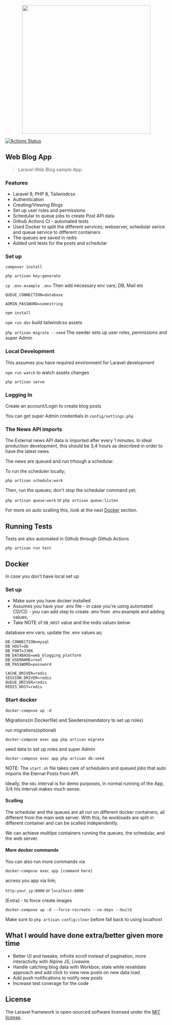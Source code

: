 <p align="center"><a href="https://laravel.com" target="_blank"><img src="https://raw.githubusercontent.com/laravel/art/master/logo-lockup/5%20SVG/2%20CMYK/1%20Full%20Color/laravel-logolockup-cmyk-red.svg" width="400"></a></p>

[![Actions Status](https://github.com/manuelgeek/laravel-blogging-platform/workflows/Laravel/badge.svg)](https://github.com/manuelgeek/laravel-blogging-platform/actions)
## Web Blog App

> Laravel Web Blog sample App.

### Features
- Laravel 9, PHP 8, Tailwindcss
- Authentication
- Creating/Viewing Blogs
- Set up user roles and permissions
- Schedular to queue jobs to create Post API data
- Github Actions CI - automated tests
- Used Docker to split the different services; webserver, schedular serice and queue service to different containers
- The queues are saved in redis
- Added unit tests for the posts and schedular

### Set up

`composer install`

`php artisan key:generate`

`cp .env.example .env` Then add necessary env vars; DB, Mail etc

`QUEUE_CONNECTION=database`

`ADMIN_PASSWORD=somestring`

`npm install`

`npm run dev` build tailwindcss assets

`php artisan migrate --seed` The seeder sets up user roles, permissions and super Admin


### Local Development
This assumes you have required environment for Laravel development

`npm run watch` to watch assets changes

`php artisan serve`

### Logging In
Create an account/Login to create blog posts

You can get super Admin credentials in `config/settings.php`

### The News API imports
The External news API data is imported after every 1 minutes. In ideal production development, this should be 3,4 hours as described in order to have the latest news.

The news are queued and run trhough a schedular.

To run the scheduler locally;

` php artisan schedule:work
`

Then, run the queues; don't stop the schedular command yet;

`php artisan queue:work` or `php artisan queue:listen`

For more on auto scalling this, look at the next [Docker](#Docker) section.

## Running Tests

Tests are also automated in Github through Github Actions

`php artisan run test`


## Docker
In case you don't have local set up

### Set up
- Make sure you have docker installed
- Assumes you have your .env file - in case you're using automated CD/CD -  you can add step to create .env from .env.example and adding values,
- Take NOTE of `DB_HOST` value and the redis values below 

database env vars; update the .env values as;
```dotenv
DB_CONNECTION=mysql
DB_HOST=db
DB_PORT=3306
DB_DATABASE=web_blogging_platform
DB_USERNAME=root
DB_PASSWORD=password

CACHE_DRIVER=redis
SESSION_DRIVER=redis
QUEUE_DRIVER=redis
REDIS_HOST=redis
```

### Start docker
`docker-compose up -d`

Migrations(in Dockerfile) and Seeders(mandatory to set up roles)

run migrations(optional)

`docker-compose exec app php artisan migrate`

seed data to set up roles and super Admin

`docker-compose exec app php artisan db:seed`

NOTE: The `start.sh` file takes care of schedulers and queued jobs that auto imports the Eternal Posts from API.

Ideally, the `60s` interval is for demo purposes, in normal running of the App, 3/4 hts interval makes much sense.

#### Scalling
The schedular and the queues are all run on different docker containers, all different from the main web server. With this, he workloads are split in different container and can be scalled independently.

We can achieve multilpe containers running the queues, the schedular, and the web server.

#### More docker commands

You can also run more commands via

`docker-compose exec app [command here]`

access you app via link;

`http:your_ip:8000` or `localhost:8000`

[Extra] - to force  create images

`docker-compose up -d --force-recreate --no-deps --build`

Make sure to `php artisan config:clear` before fall back to using localhost


## What I would have done extra/better given more time
- Better UI and tweaks; infinite scroll instead of pagination, more interactivity with Alpine JS, Livewire
- Handle catching blog data with Workbox; stale while revalidate approach and add click to view new posts on new data load
- Add push notifications to notify new posts
- Increase test coverage for the code

## License

The Laravel framework is open-sourced software licensed under the [MIT license](https://opensource.org/licenses/MIT).

